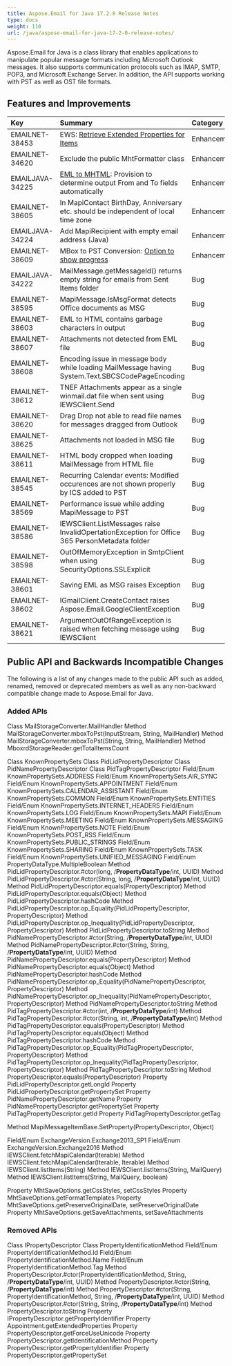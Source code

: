 ```yaml
---
title: Aspose.Email for Java 17.2.0 Release Notes
type: docs
weight: 110
url: /java/aspose-email-for-java-17-2-0-release-notes/
---
```


Aspose.Email for Java is a class library that enables applications to manipulate popular message formats including Microsoft Outlook messages. It also supports communication protocols such as IMAP, SMTP, POP3, and Microsoft Exchange Server. In addition, the API supports working with PST as well as OST file formats.
## **Features and Improvements**

|**Key**|**Summary**|**Category**|
| :- | :- | :- |
|EMAILNET-38453|EWS: [Retrieve Extended Properties for Items](/email/java/working-with-calendar-items-on-exchange-server/#workingwithcalendaritemsonexchangeserver-retrievingextendedattributesinformationfromcalendaritems)|Enhancement|
|EMAILNET-34620|Exclude the public MhtFormatter class|Enhancement|
|EMAILJAVA-34225|[EML to MHTML](/email/java/loading-and-saving-message/#loadingandsavingmessage-savingmailmessageasmhtml): Provision to determine output From and To fields automatically|Enhancement|
|EMAILNET-38605|In MapiContact BirthDay, Anniversary etc. should be independent of local time zone|Enhancement|
|EMAILJAVA-34224|Add MapiRecipient with empty email address (Java)|Enhancement|
|EMAILNET-38609|MBox to PST Conversion: [Option to show progress](/email/java/programming-thunderbird/#programmingthunderbird-gettotalnumberofmessagesfrommboxfile)|Enhancement|
|EMAILJAVA-34222|MailMessage.getMessageId() returns empty string for emails from Sent Items folder|Bug|
|EMAILNET-38595|MapiMessage.IsMsgFormat detects Office documents as MSG|Bug|
|EMAILNET-38603|EML to HTML contains garbage characters in output|Bug|
|EMAILNET-38607|Attachments not detected from EML file|Bug|
|EMAILNET-38608|Encoding issue in message body while loading MailMessage having System.Text.SBCSCodePageEncoding|Bug|
|EMAILNET-38612|TNEF Attachments appear as a single winmail.dat file when sent using IEWSClient.Send|Bug|
|EMAILNET-38620|Drag Drop not able to read file names for messages dragged from Outlook|Bug|
|EMAILNET-38625|Attachments not loaded in MSG file|Bug|
|EMAILNET-38611|HTML body cropped when loading MailMessage from HTML file|Bug|
|EMAILNET-38545|Recurring Calendar events: Modified occurences are not shown properly by ICS added to PST|Bug|
|EMAILNET-38569|Performance issue while adding MapiMessage to PST|Bug|
|EMAILNET-38586|IEWSClient.ListMessages raise InvalidOpertationException for Office 365 PersonMetadata folder|Bug|
|EMAILNET-38598|OutOfMemoryException in SmtpClient when using SecurityOptions.SSLExplicit|Bug|
|EMAILNET-38601|Saving EML as MSG raises Exception|Bug|
|EMAILNET-38602|IGmailClient.CreateContact raises Aspose.Email.GoogleClientException|Bug|
|EMAILNET-38621|ArgumentOutOfRangeException is raised when fetching message using IEWSClient|Bug|
## **Public API and Backwards Incompatible Changes**
The following is a list of any changes made to the public API such as added, renamed, removed or deprecated members as well as any non-backward compatible change made to Aspose.Email for Java.
### **Added APIs**
Class MailStorageConverter.MailHandler
Method MailStorageConverter.mboxToPst(InputStream, String, MailHandler)
Method MailStorageConverter.mboxToPst(String, String, MailHandler)
Method MboxrdStorageReader.getTotalItemsCount

Class KnownPropertySets
Class PidLidPropertyDescriptor
Class PidNamePropertyDescriptor
Class PidTagPropertyDescriptor
Field/Enum KnownPropertySets.ADDRESS
Field/Enum KnownPropertySets.AIR_SYNC
Field/Enum KnownPropertySets.APPOINTMENT
Field/Enum KnownPropertySets.CALENDAR_ASSISTANT
Field/Enum KnownPropertySets.COMMON
Field/Enum KnownPropertySets.ENTITIES
Field/Enum KnownPropertySets.INTERNET_HEADERS
Field/Enum KnownPropertySets.LOG
Field/Enum KnownPropertySets.MAPI
Field/Enum KnownPropertySets.MEETING
Field/Enum KnownPropertySets.MESSAGING
Field/Enum KnownPropertySets.NOTE
Field/Enum KnownPropertySets.POST_RSS
Field/Enum KnownPropertySets.PUBLIC_STRINGS
Field/Enum KnownPropertySets.SHARING
Field/Enum KnownPropertySets.TASK
Field/Enum KnownPropertySets.UNIFIED_MESSAGING
Field/Enum PropertyDataType.MultipleBoolean
Method PidLidPropertyDescriptor.#ctor(long, /**PropertyDataType**/int, UUID)
Method PidLidPropertyDescriptor.#ctor(String, long, /**PropertyDataType**/int, UUID)
Method PidLidPropertyDescriptor.equals(PropertyDescriptor)
Method PidLidPropertyDescriptor.equals(Object)
Method PidLidPropertyDescriptor.hashCode
Method PidLidPropertyDescriptor.op_Equality(PidLidPropertyDescriptor, PropertyDescriptor)
Method PidLidPropertyDescriptor.op_Inequality(PidLidPropertyDescriptor, PropertyDescriptor)
Method PidLidPropertyDescriptor.toString
Method PidNamePropertyDescriptor.#ctor(String, /**PropertyDataType**/int, UUID)
Method PidNamePropertyDescriptor.#ctor(String, String, /**PropertyDataType**/int, UUID)
Method PidNamePropertyDescriptor.equals(PropertyDescriptor)
Method PidNamePropertyDescriptor.equals(Object)
Method PidNamePropertyDescriptor.hashCode
Method PidNamePropertyDescriptor.op_Equality(PidNamePropertyDescriptor, PropertyDescriptor)
Method PidNamePropertyDescriptor.op_Inequality(PidNamePropertyDescriptor, PropertyDescriptor)
Method PidNamePropertyDescriptor.toString
Method PidTagPropertyDescriptor.#ctor(int, /**PropertyDataType**/int)
Method PidTagPropertyDescriptor.#ctor(String, int, /**PropertyDataType**/int)
Method PidTagPropertyDescriptor.equals(PropertyDescriptor)
Method PidTagPropertyDescriptor.equals(Object)
Method PidTagPropertyDescriptor.hashCode
Method PidTagPropertyDescriptor.op_Equality(PidTagPropertyDescriptor, PropertyDescriptor)
Method PidTagPropertyDescriptor.op_Inequality(PidTagPropertyDescriptor, PropertyDescriptor)
Method PidTagPropertyDescriptor.toString
Method PropertyDescriptor.equals(PropertyDescriptor)
Property PidLidPropertyDescriptor.getLongId
Property PidLidPropertyDescriptor.getPropertySet
Property PidNamePropertyDescriptor.getName
Property PidNamePropertyDescriptor.getPropertySet
Property PidTagPropertyDescriptor.getId
Property PidTagPropertyDescriptor.getTag

Method MapiMessageItemBase.SetProperty(PropertyDescriptor, Object)

Field/Enum ExchangeVersion.Exchange2013_SP1
Field/Enum ExchangeVersion.Exchange2016
Method IEWSClient.fetchMapiCalendar(Iterable<String>)
Method IEWSClient.fetchMapiCalendar(Iterable<String>, Iterable<PropertyDescriptor>)
Method IEWSClient.listItems(String)
Method IEWSClient.listItems(String, MailQuery)
Method IEWSClient.listItems(String, MailQuery, boolean)

Property MhtSaveOptions.getCssStyles, setCssStyles
Property MhtSaveOptions.getFormatTemplates
Property MhtSaveOptions.getPreserveOriginalDate, setPreserveOriginalDate
Property MhtSaveOptions.getSaveAttachments, setSaveAttachments
### **Removed APIs**
Class IPropertyDescriptor
Class PropertyIdentificationMethod
Field/Enum PropertyIdentificationMethod.Id
Field/Enum PropertyIdentificationMethod.Name
Field/Enum PropertyIdentificationMethod.Tag
Method PropertyDescriptor.#ctor(PropertyIdentificationMethod, String, /**PropertyDataType**/int, UUID)
Method PropertyDescriptor.#ctor(String, /**PropertyDataType**/int)
Method PropertyDescriptor.#ctor(String, PropertyIdentificationMethod, String, /**PropertyDataType**/int, UUID)
Method PropertyDescriptor.#ctor(String, String, /**PropertyDataType**/int)
Method PropertyDescriptor.toString
Property IPropertyDescriptor.getPropertyIdentifier
Property Appointment.getExtendedProperties
Property PropertyDescriptor.getForceUseUnicode
Property PropertyDescriptor.getIdentificationMethod
Property PropertyDescriptor.getPropertyIdentifier
Property PropertyDescriptor.getPropertySet
